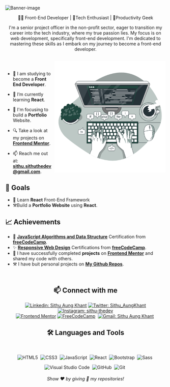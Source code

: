 <!-- Banner -->

![Banner-image](./assets/Cover%20Photos/#4.png)

<p align="center">
🧑‍💻 Front-End Developer | 📱Tech Enthusiast | 🚀Productivity Geek
</p>

<p align="center">
I'm a senior project officer in the non-profit sector, eager to transition my career into the tech industry, where my true passion lies. My focus is on web development, specifically front-end development. I'm dedicated to mastering these skills as I embark on my journey to become a front-end developer.
</p>

##

<!--- Web illustrations by Storyset ( https://storyset.com/web ) --->

<a href="https://storyset.com/work" align="right"><img align="right" alt="GIF" src="./assets/Code typing-bro.svg" width="350px"/></a>

<!-- <img align="right" alt="GIF" src="./assets/Code typing-pana (1).svg" width="360px"/> -->
<!-- <img align="right" alt="GIF" src="./assets/Hand coding-bro.svg" width="360px"/> -->
<!-- <img align="right" alt="GIF" src="./assets/JavaScript frameworks-pana.svg" width="360px"/> -->

<br>

- 📑 I am studying to become a **Front End Developer**.

- 🌱 I’m currently learning **React**.

<!-- - 🌱 I’m currently learning **React**. -->

- 🔭 I'm focusing to build a **Portfolio** Website.

- 🔍 Take a look at my projects on [**Frontend Mentor**](https://www.frontendmentor.io/profile/Sithu-Aung-Khant).

- 📫 Reach me out at: **sithu.sithuthedev@gmail.com**.

<!-- - 💬 Ask me about **HTML, CSS, JS**. -->

<!-- - 👯 I’m looking to collaborate on **developing new open-source projects**. -->

## 🎯 Goals

- 📖 Learn **React** Front-End Framework
- ⚒️Build a **Portfolio Website** using **React**.

## 📈 Achievements

- 🌟 [**JavaScript Algorithms and Data Structure**](https://www.freecodecamp.org/certification/sithu_thedev/javascript-algorithms-and-data-structures) Certification from [**freeCodeCamp**](https://www.freecodecamp.org/).
- ✨ [**Responsive Web Design**](https://www.freecodecamp.org/certification/Sithu_Aung_Khant/responsive-web-design) Certifications from [**freeCodeCamp**](https://www.freecodecamp.org/).
- 🤝 I have successfully completed **projects** on [**Frontend Mentor**](https://www.frontendmentor.io/profile/Sithu-Aung-Khant) and shared my code with others.
- ⚒️ I have buit personal projects on [**My Github Repos**](https://github.com/sithu-thedev?tab=repositories).

<br>

<h2 align="center">📫 Connect with me</h2>

<div align = "center">
    
[![Linkedin: Sithu Aung Khant](https://img.shields.io/badge/-linkedin-blue?style=for-the-badge&logo=Linkedin&logoColor=white&link=https://www.linkedin.com/in/sithu-aung-khant-504ba91b5/)](https://www.linkedin.com/in/sithu-aung-khant-504ba91b5/)
[![Twitter: Sithu_AungKhant](https://img.shields.io/badge/Twitter-1DA1F2?style=for-the-badge&logo=twitter&logoColor=white&link=https://twitter.com/Sithu_AungKhant)](https://twitter.com/Sithu_AungKhant)
[![Instagram: sithu-thedev](https://img.shields.io/badge/Instagram-E4405F?style=for-the-badge&logo=instagram&logoColor=white&link=https://www.instagram.com/sithu_thedev/)](https://www.instagram.com/sithu_thedev/)
<br>
[![Frontend Mentor](https://img.shields.io/badge/-Frontend%20Mentor-5F3DC4?style=for-the-badge&logo=FrontendMentor&logoColor=white&link=https://www.frontendmentor.io/profile/Sithu-Aung-Khant)](https://www.frontendmentor.io/profile/Sithu-Aung-Khant)
[![FreeCodeCamp](https://img.shields.io/badge/-FreeCodeCamp-0A0A23?style=for-the-badge&logo=FreeCodeCamp&logoColor=white&link=https://www.freecodecamp.org/sithu_thedev)](https://www.freecodecamp.org/sithu_thedev)&nbsp;
[![Gmail: Sithu Aung Khant](https://img.shields.io/badge/-gmail-red?style=for-the-badge&logo=Gmail&logoColor=white&link=mailto:melvinaguilarhdz@gmail.com)](mailto:sithu.sithuthedev@gmail.com)&nbsp;
  
</div>

<div align = "center">

<h2 align="center">🛠️ Languages and Tools</h2>

<br>
  
![HTML5](https://img.shields.io/badge/-HTML5-E34F26?style=for-the-badge&logo=html5&logoColor=white)&nbsp;
![CSS3](https://img.shields.io/badge/-CSS3-1572B6?style=for-the-badge&logo=css3)&nbsp;
![JavaScript](https://img.shields.io/badge/Javascript-F7DF1E.svg?style=for-the-badge&logo=javascript&logoColor=black)&nbsp;
![React](https://img.shields.io/badge/-React-%23404d59?style=for-the-badge&logo=react)&nbsp;
![Bootstrap](https://img.shields.io/badge/Bootstrap-563D7C?style=for-the-badge&logo=bootstrap&logoColor=white)&nbsp;
![Sass](https://img.shields.io/badge/-Sass-CC6699?style=for-the-badge&logo=sass&logoColor=white)&nbsp;

![Visual Studio Code](https://img.shields.io/badge/-VSCODE-007ACC?style=for-the-badge&&logo=visual-studio-code&logoColor=white)&nbsp;
![GitHub](https://img.shields.io/badge/-GitHub-181717?style=for-the-badge&logo=github)&nbsp;
![Git](https://img.shields.io/badge/-Git-F05032?style=for-the-badge&logo=git&logoColor=white)&nbsp;

</div>

<h6 align="center">Show ❤️ by giving 🌟 my repositories!</h6>
